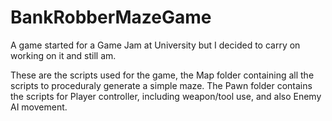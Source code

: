 # BankRobberMazeGame
A game started for a Game Jam at University but I decided to carry on working on it and still am.

These are the scripts used for the game, the Map folder containing all the scripts to proceduraly generate a simple maze.
The Pawn folder contains the scripts for Player controller, including weapon/tool use, and also Enemy AI movement.
